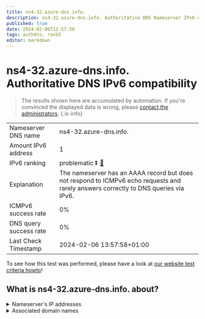 ```yaml
---
title: ns4-32.azure-dns.info.
description: ns4-32.azure-dns.info. Authoritative DNS Nameserver IPv6 compatibility
published: true
date: 2024-02-06T12:57:58
tags: authdns, rank5
editor: markdown
---
```


# ns4-32.azure-dns.info. Authoritative DNS IPv6 compatibility

> The results shown here are accumulated by automation. If you're convinced the displayed data is wrong, please [contact the administrators](/howto/chat). 
{.is-info}




|   |   |
| - | - |
| Nameserver DNS name | ns4-32.azure-dns.info.
| Amount IPv6 address | 1
| IPv6 ranking | problematic :arrow_double_down: [🔗](/howto/ranking) |
| Explanation | The nameserver has an AAAA record but does not respond to ICMPv6 echo requests and rarely answers correctly to DNS queries via IPv6. |
| ICMPv6 success rate | 0%|
| DNS query success rate | 0% |
| Last Check Timestamp | 2024-02-06 13:57:58+01:00 |

To see how this test was performed, please have a look at [our website test criteria howto](/howto/testcriteria/authdns)!


## What is ns4-32.azure-dns.info. about?




<details>
<summary>Nameserver's IP addresses</summary>

2620:1ec:bda:10::20

</details>



<details>
<summary>Associated domain names</summary>

www.office.com

</details>
